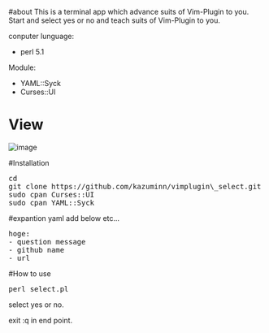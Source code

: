 #about
This is a terminal app which advance suits of Vim-Plugin to you.
Start and select yes or no and teach suits of Vim-Plugin to you.

conputer lunguage:
* perl 5.1

Module:
* YAML::Syck
* Curses::UI

# View
![image](http://ie.u-ryukyu.ac.jp/~e145702/finishi)

#Installation
<pre>
cd
git clone https://github.com/kazuminn/vimplugin\_select.git
sudo cpan Curses::UI
sudo cpan YAML::Syck
</pre>

#expantion yaml
add below etc...
<pre>
hoge:
- question message
- github name
- url
</pre>


#How to use
<pre>
perl select.pl
</pre>

select yes or no.

exit :q in end point.


